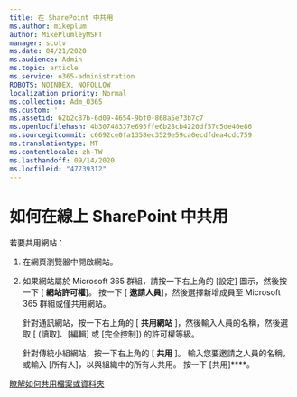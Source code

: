 ```yaml
---
title: 在 SharePoint 中共用
ms.author: mikeplum
author: MikePlumleyMSFT
manager: scotv
ms.date: 04/21/2020
ms.audience: Admin
ms.topic: article
ms.service: o365-administration
ROBOTS: NOINDEX, NOFOLLOW
localization_priority: Normal
ms.collection: Adm_O365
ms.custom: ''
ms.assetid: 62b2c87b-6d09-4654-9bf0-868a5e73b7c7
ms.openlocfilehash: 4b30748337e695ffe6b28cb4220df57c5de40e86
ms.sourcegitcommit: c6692ce0fa1358ec3529e59ca0ecdfdea4cdc759
ms.translationtype: MT
ms.contentlocale: zh-TW
ms.lasthandoff: 09/14/2020
ms.locfileid: "47739312"
---
```

# <a name="how-to-share-in-sharepoint-online"></a>如何在線上 SharePoint 中共用

若要共用網站：
  
1. 在網頁瀏覽器中開啟網站。
    
2. 如果網站屬於 Microsoft 365 群組，請按一下右上角的 [設定] 圖示，然後按一下 [ **網站許可權**]。 按一下 [ **邀請人員**]，然後選擇新增成員至 Microsoft 365 群組或僅共用網站。 
    
    針對通訊網站，按一下右上角的 [ **共用網站** ]，然後輸入人員的名稱，然後選取 [ (讀取]、[編輯] 或 [完全控制]) 的許可權等級。 
    
    針對傳統小組網站，按一下右上角的 [ **共用** ]。 輸入您要邀請之人員的名稱，或輸入 [所有人]，以與組織中的所有人共用。 按一下 [共用]****。
    
[瞭解如何共用檔案或資料夾](https://go.microsoft.com/fwlink/?linkid=511430)
  

